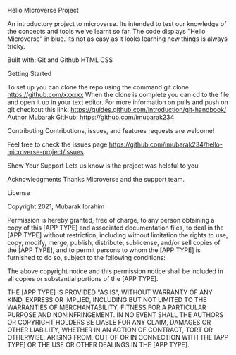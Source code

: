 Hello Microverse Project

An introductory project to microverse. Its intended to test our knowledge of the concepts and tools we've learnt so far. The code displays "Hello Microverse" in blue.
Its not as easy as it looks learning new things is always tricky.

Built with:
Git and Github
HTML 
CSS

Getting Started

To set up you can clone the repo using the command git clone https://github.com/xxxxxx
When the clone is complete you can cd to the file and open it up in your text editor. 
For more information on pulls and push on git checkout this link: https://guides.github.com/introduction/git-handbook/
Author 
Mubarak 
GitHub: https://github.com/imubarak234

Contributing 
Contributions, issues, and features requests are welcome!

Feel free to check the issues page https://github.com/imubarak234/hello-microverse-project/issues.

Show Your Support
Lets us know is the project was helpful to you

Acknowledgments 
 Thanks Microverse and the support team.

 License 

 Copyright 2021, Mubarak Ibrahim

Permission is hereby granted, free of charge, to any person obtaining a copy of this [APP TYPE] and associated documentation files, to deal in the [APP TYPE] without restriction, including without limitation the rights to use, copy, modify, merge, publish, distribute, sublicense, and/or sell copies of the [APP TYPE], and to permit persons to whom the [APP TYPE] is furnished to do so, subject to the following conditions:

The above copyright notice and this permission notice shall be included in all copies or substantial portions of the [APP TYPE].

THE [APP TYPE] IS PROVIDED "AS IS", WITHOUT WARRANTY OF ANY KIND, EXPRESS OR IMPLIED, INCLUDING BUT NOT LIMITED TO THE WARRANTIES OF MERCHANTABILITY, FITNESS FOR A PARTICULAR PURPOSE AND NONINFRINGEMENT. IN NO EVENT SHALL THE AUTHORS OR COPYRIGHT HOLDERS BE LIABLE FOR ANY CLAIM, DAMAGES OR OTHER LIABILITY, WHETHER IN AN ACTION OF CONTRACT, TORT OR OTHERWISE, ARISING FROM, OUT OF OR IN CONNECTION WITH THE [APP TYPE] OR THE USE OR OTHER DEALINGS IN THE [APP TYPE].